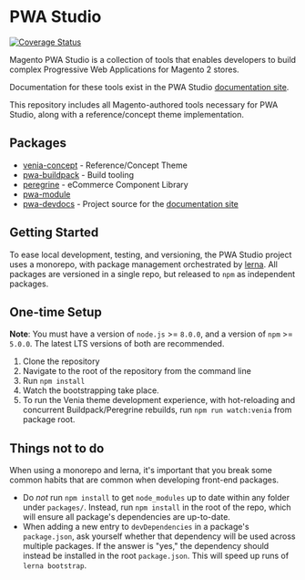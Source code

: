 # PWA Studio

[![Coverage Status](https://coveralls.io/repos/github/magento-research/pwa-studio/badge.svg?branch=master)](https://coveralls.io/github/magento-research/pwa-studio?branch=master)

Magento PWA Studio is a collection of tools that enables developers to build complex Progressive Web Applications for Magento 2 stores.

Documentation for these tools exist in the PWA Studio [documentation site].

This repository includes all Magento-authored tools necessary for PWA Studio, along with a reference/concept theme implementation.

## Packages

-   [venia-concept](packages/venia-concept) - Reference/Concept Theme
-   [pwa-buildpack](packages/pwa-buildpack/README.md) - Build tooling
-   [peregrine](packages/peregrine/README.md) - eCommerce Component Library
-   [pwa-module](packages/pwa-module)
-   [pwa-devdocs](packages/pwa-devdocs) - Project source for the [documentation site]

## Getting Started

To ease local development, testing, and versioning, the PWA Studio project uses a monorepo, with package management orchestrated by [lerna](https://github.com/lerna/lerna#about). All packages are versioned in a single repo, but released to `npm` as independent packages.

## One-time Setup

**Note**: You must have a version of `node.js` >= `8.0.0`, and a version of `npm` >= `5.0.0`. The latest LTS versions of both are recommended.

1.  Clone the repository
2.  Navigate to the root of the repository from the command line
3.  Run `npm install`
4.  Watch the bootstrapping take place.
5.  To run the Venia theme development experience, with hot-reloading and concurrent Buildpack/Peregrine rebuilds, run `npm run watch:venia` from package root.

## Things not to do

When using a monorepo and lerna, it's important that you break some common habits that are common when developing front-end packages.

-   Do _not_ run `npm install` to get `node_modules` up to date within any folder under `packages/`. Instead, run `npm install` in the root of the repo, which will ensure all package's dependencies are up-to-date.
-   When adding a new entry to `devDependencies` in a package's `package.json`, ask yourself whether that dependency will be used across multiple packages. If the answer is "yes," the dependency should instead be installed in the root `package.json`. This will speed up runs of `lerna bootstrap`.

[documentation site]: https://magento-research.github.io/pwa-studio/
